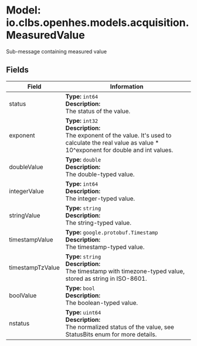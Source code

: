 # Model: io.clbs.openhes.models.acquisition.MeasuredValue

Sub-message containing measured value

## Fields

| Field | Information |
| --- | --- |
| status | <b>Type:</b> `int64`<br><b>Description:</b><br>The status of the value. |
| exponent | <b>Type:</b> `int32`<br><b>Description:</b><br>The exponent of the value. It's used to calculate the real value as value * 10^exponent for double and int values. |
| doubleValue | <b>Type:</b> `double`<br><b>Description:</b><br>The double-typed value. |
| integerValue | <b>Type:</b> `int64`<br><b>Description:</b><br>The integer-typed value. |
| stringValue | <b>Type:</b> `string`<br><b>Description:</b><br>The string-typed value. |
| timestampValue | <b>Type:</b> `google.protobuf.Timestamp`<br><b>Description:</b><br>The timestamp-typed value. |
| timestampTzValue | <b>Type:</b> `string`<br><b>Description:</b><br>The timestamp with timezone-typed value, stored as string in ISO-8601. |
| boolValue | <b>Type:</b> `bool`<br><b>Description:</b><br>The boolean-typed value. |
| nstatus | <b>Type:</b> `uint64`<br><b>Description:</b><br>The normalized status of the value, see StatusBits enum for more details. |

